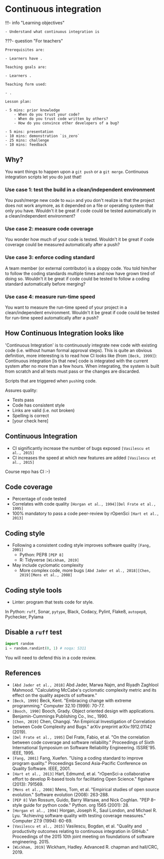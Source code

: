 # Continuous integration

!!!- info "Learning objectives"

    - Understand what continuous integration is

???- question "For teachers"

    Prerequisites are:

    - Learners have .

    Teaching goals are:

    - Learners .

    Teaching form used:

    - .

    Lesson plan:

    - 5 mins: prior knowledge
        - When do you trust your code?
        - When do you trust code written by others?
        - How do you convince other developers of a bug?

    - 5 mins: presentation
    - 10 mins: demonstration `is_zero`
    - 25 mins: challenge
    - 10 mins: feedback

## Why?

You want things to happen upon a `git push` or a `git merge`.
Continuous integration scripts let you do just that!

### Use case 1: test the build in a clean/independent environment

You push/merge new code to `main` and you don't realize is that
the project does not work anymore, as it depended
on a file or operating system that only you have.
Wouldn't it be great
if code could be tested automatically in a clean/independent environment?

### Use case 2: measure code coverage

You wonder how much of your code is tested.
Wouldn't it be great
if code coverage could be measured automatically after a push?

### Use case 3: enforce coding standard

A team member (or external contributor)
is a sloppy code. You told him/her to follow the coding standards
multiple times and now have grown tired of doing so.
Wouldn't it be great
if code could be tested to follow a coding standard automatically
before merging?

### Use case 4: measure run-time speed

You want to measure the run-time speed of your project
in a clean/independent environment.
Wouldn't it be great
if code could be tested for run-time speed automatically after a push?

## How Continuous Integration looks like

'Continuous Integration' is to continuously integrate new
code with existing code (i.e. without human formal approval steps).
This is quite an obvious definition, more interesting is
to read how CI looks like (from `[Beck, 1999]`):
Continuous integration [is that new] code is
integrated with the current system
after no more than a few hours.
When integrating, the system is built
from scratch and all tests must pass
or the changes are discarded.

Scripts that are triggered when `push`ing code.

Assures quality:

- Tests pass
- Code has consistent style
- Links are valid (i.e. not broken)
- Spelling is correct
- [your check here]

## Continuous Integration

- CI significantly increase the number of bugs exposed `[Vasilescu et al., 2015]`
- CI increases the speed at which new features are added `[Vasilescu et al., 2015]`

Course repo has CI :-)

## Code coverage

- Percentage of code tested
- Correlates with code quality `[Horgan et al., 1994][Del Frate et al., 1995]`
- 100% mandatory to pass a code peer-review by rOpenSci `[Hart et al., 2013]`

## Coding style

- Following a consistent coding style improves software quality `[Fang, 2001]`
    - Python: PEP8 `[PEP 8]`
    - R: Tidyverse `[Wickham, 2019]`
- May include cyclomatic complexity
    - More complex code, more bugs `[Abd Jader et al., 2018][Chen, 2019][Mens et al., 2008]`

## Coding style tools

- Linter: program that tests code for style.

In Python: `ruff`, Sonar, `pytype`, Black, Codacy, Pylint, Flake8,
`autopep8`, Pychecker, Pylama

## Disable a `ruff` test

```python
import random
i = random.randint(0, 1) # noqa: S311
```

You will need to defend this in a code review.

## References

- `[Abd Jader et al., 2018]` Abd Jader, Marwa Najm, and Riyadh Zaghlool Mahmood.
  "Calculating McCabe's cyclomatic complexity metric and its effect on the
  quality aspects of software."
- `[Beck, 1999]` Beck, Kent. 
  "Embracing change with extreme programming." Computer 32.10 (1999): 70-77.
- `[Booch, 1990]` Booch, Grady. Object oriented design with applications.
  Benjamin-Cummings Publishing Co., Inc., 1990.
- `[Chen, 2019]` Chen, Changqi.
  "An Empirical Investigation of Correlation between Code Complexity and Bugs."
  arXiv preprint arXiv:1912.01142 (2019).
- `[Del Frate et al., 1995]` Del Frate, Fabio, et al.
  "On the correlation between code coverage and software reliability."
  Proceedings of Sixth International Symposium on Software Reliability
  Engineering. ISSRE'95. IEEE, 1995.
- `[Fang, 2001]` Fang, Xuefen.
  "Using a coding standard to improve program quality." Proceedings Second
  Asia-Pacific Conference on Quality Software. IEEE, 2001.
- `[Hart et al., 2013]` Hart, Edmumd, et al.
  "rOpenSci-a collaborative effort to develop R-based tools for facilitating
  Open Science." figshare (2013): 791569.
- `[Mens et al., 2008]` Mens, Tom, et al.
  "Empirical studies of open source evolution."
  Software evolution (2008): 263-288.
- `[PEP 8]` Van Rossum, Guido, Barry Warsaw, and Nick Coghlan.
  "PEP 8–style guide for python code." Python. org 1565 (2001): 28.
- `[Horgan et al., 1994]` Horgan, Joseph R., Saul London, and Michael R. Lyu.
  "Achieving software quality with testing coverage measures."
  Computer 27.9 (1994): 60-69.
- `[Vasilescu et al., 2015]` Vasilescu, Bogdan, et al.
  "Quality and productivity outcomes relating to continuous integration in
  GitHub." Proceedings of the 2015 10th joint meeting on foundations of
  software engineering. 2015.
- `[Wickham, 2019]` Wickham, Hadley. 
  Advanced R. chapman and hall/CRC, 2019.

